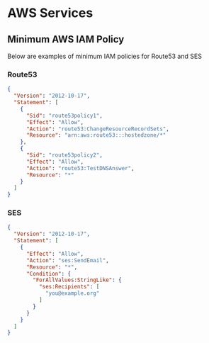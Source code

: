 # AWS Services

## Minimum AWS IAM Policy

Below are examples of minimum IAM policies for Route53 and SES

### Route53

```json
{
  "Version": "2012-10-17",
  "Statement": [
    {
      "Sid": "route53policy1",
      "Effect": "Allow",
      "Action": "route53:ChangeResourceRecordSets",
      "Resource": "arn:aws:route53:::hostedzone/*"
    },
    {
      "Sid": "route53policy2",
      "Effect": "Allow",
      "Action": "route53:TestDNSAnswer",
      "Resource": "*"
    }
  ]
}
```

### SES

```json
{
  "Version": "2012-10-17",
  "Statement": [
    {
      "Effect": "Allow",
      "Action": "ses:SendEmail",
      "Resource": "*",
      "Condition": {
        "ForAllValues:StringLike": {
          "ses:Recipients": [
            "you@example.org"
          ]
        }
      }
    }
  ]
}
```
